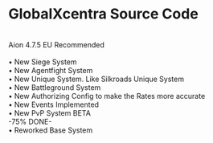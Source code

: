 # GlobalXcentra Source Code<br>
<br>
Aion 4.7.5 EU Recommended<br>
<br>
• New Siege System<br>
• New Agentfight System<br>
• New Unique System. Like Silkroads Unique System<br>
• New Battleground System<br>
• New Authorizing Config to make the Rates more accurate<br>
• New Events Implemented<br>
• New PvP System BETA<br>
     -75% DONE-<br>
• Reworked Base System<br>
